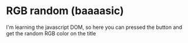 # RGB random (baaaasic)

I'm learning the javascript DOM, so here you can pressed the button and get the random RGB color on the title
